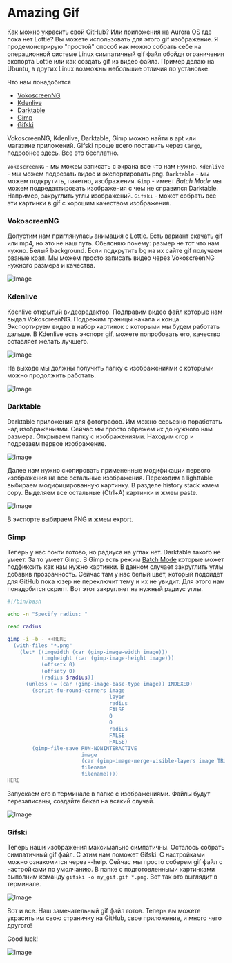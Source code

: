 # Amazing Gif

Как можно украсить свой GitHub?
Или приложения на Aurora OS где пока нет Lottie?
Вы можете использовать для этого gif изображение.
Я продемонстрирую "простой" способ как можно собрать себе на операционной системе Linux симпатичный gif файл обойдя ограничения экспорта Lottie или как создать gif из видео файла.
Пример делаю на Ubuntu, в других Linux возможны небольшие отличия по установке.

Что нам понадобится

* [VokoscreenNG](https://linuxecke.volkoh.de/vokoscreen/vokoscreen.html)
* [Kdenlive](https://kdenlive.org/en/)
* [Darktable](https://www.darktable.org/)
* [Gimp](https://www.gimp.org/)
* [Gifski](https://gif.ski/)

VokoscreenNG, Kdenlive, Darktable, Gimp можно найти в apt или магазине приложений.
Gifski проще всего поставить через `Сargo`, подробнее [здесь](https://ubunlog.com/en/gifski-crear-imagenes-gif/?msclkid=1bcf1e8cce7011ec847112453e291ef2).
Все это бесплатно.

`VokoscreenNG` - мы можем записать с экрана все что нам нужно.
`Kdenlive` - мы можем подрезать видос и экспортировать png.
`Darktable` - мы можем подкрутить, пакетно, изображения.
`Gimp` - имеет <i>Batch Mode</i> мы можем подредактировать изображения с чем не справился Darktable.
Например, закруглить углы изображений.
`Gifski` - может собрать все эти картинки в gif с хорошим качеством изображения.

### VokoscreenNG

Допустим нам приглянулась анимация с Lottie.
Есть вариант скачать gif или mp4, но это не наш путь.
Обьясняю почему: размер не тот что нам нужно.
Белый background.
Если подкрутить bg на их сайте gif получаем рваные края.
Мы можем просто записать видео через VokoscreenNG нужного размера и качества.

![Image](data/d58f7b37-8a5a-4c03-ae62-3d3b50f9b41b.png)

### Kdenlive

Kdenlive открытый видеоредактор.
Подправим видео файл которые нам выдал VokoscreenNG.
Подрежим границы начала и конца.
Экспортируем видео в набор картинок с которыми мы будем работать дальше.
В Kdenlive есть экспорт gif, можете попробовать его, качество оставляет желать лучшего.

![Image](data/a06804e3-e02a-440f-93bb-0eddb44fe0c4.png)

На выходе мы должны получить папку с изображениями с которыми можно продолжить работать.

![Image](data/8dc2a0ab-3bc6-4234-9e1f-aa336f5ccb31.png)

### Darktable

Darktable приложения для фотографов.
Им можно серьезно поработать над изображениями.
Сейчас мы просто обрежем их до нужного нам размера.
Открываем папку с изображениями.
Находим crop и подрезаем первое изображение.

![Image](data/b7da9225-47ee-4fdd-89fd-210fc30a43bf.png)

Далее нам нужно скопировать примененные модификации первого изображения на все остальные изображения.
Переходим в lighttable выбираем модифицированную картинку.
В разделе history stack жмем copy.
Выделяем все остальные (Ctrl+A) картинки и жмем paste.

![Image](data/821f8eee-40eb-4c67-84fc-71b7561e7f8e.png)

В экспорте выбираем PNG и жмем export.

### Gimp

Теперь у нас почти готово, но радиуса на углах нет.
Darktable такого не умеет.
За то умеет Gimp.
В Gimp есть режим [Batch Mode](https://www.gimp.org/tutorials/Basic_Batch/) которые может подфиксить как нам нужно картинки.
В данном случает закруглить углы добавив прозрачность.
Сейчас там у нас белый цвет, который подойдет для GitHub пока юзер не переключит тему и их не увидит.
Для этого нам понадобится скрипт.
Вот этот закругляет на нужный радиус углы.

```bash
#!/bin/bash

echo -n "Specify radius: "

read radius

gimp -i -b - <<HERE
  (with-files "*.png"
    (let* ((imgwidth (car (gimp-image-width image)))
           (imgheight (car (gimp-image-height image)))
           (offsetx 0)
           (offsety 0)
           (radius $radius))
      (unless (= (car (gimp-image-base-type image)) INDEXED)
        (script-fu-round-corners image
                                 layer
                                 radius
                                 FALSE
                                 0
                                 0
                                 radius
                                 FALSE
                                 FALSE)
        (gimp-file-save RUN-NONINTERACTIVE
                        image
                        (car (gimp-image-merge-visible-layers image TRUE))
                        filename
                        filename))))
HERE
```

Запускаем его в терминале в папке с изображениями. Файлы будут перезаписаны, создайте бекап на всякий случай.

![Image](data/5a3db986-42af-4c2c-a0a0-3acde7c4ecf9.png)

### Gifski

Теперь наши изображения максимально симпатичны.
Осталось собрать симпатичный gif файл.
С этим нам поможет Gifski.
С настройками можно ознакомится через --help.
Сейчас мы просто соберем gif файл c настройками по умолчанию.
В папке с подготовленными картинками выполним команду `gifski -o my_gif.gif *.png`.
Вот так это выглядит в терминале.

![Image](data/727286b9-686b-488c-8a1a-1b24c3bb342c.png)

Вот и все.
Наш замечательный gif файл готов.
Теперь вы можете украсить им свою страничку на GitHub, свое приложение, и много чего другого!

Good luck!

![Image](data/ccdd9d6d-234f-40a1-934c-bbc3e319778b.gif)
